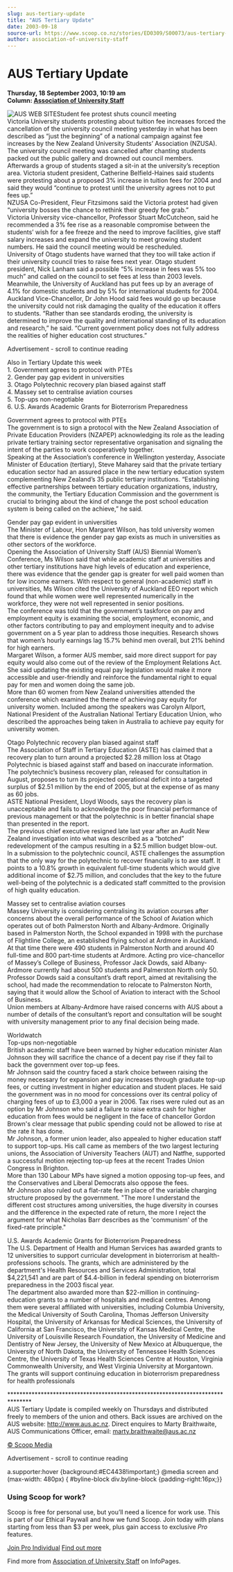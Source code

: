 ```yaml
---
slug: aus-tertiary-update
title: "AUS Tertiary Update"
date: 2003-09-18
source-url: https://www.scoop.co.nz/stories/ED0309/S00073/aus-tertiary-update.htm
author: association-of-university-staff
---
```

AUS Tertiary Update
===================

**Thursday, 18 September 2003, 10:19 am**  
**Column: [Association of University Staff](https://info.scoop.co.nz/Association_of_University_Staff)**

![AUS WEB SITE](http://www.aus.ac.nz/pictures/logo.gif)Student fee protest shuts council meeting  
Victoria University students protesting about tuition fee increases forced the cancellation of the university council meeting yesterday in what has been described as “just the beginning” of a national campaign against fee increases by the New Zealand University Students’ Association (NZUSA).  
The university council meeting was cancelled after chanting students packed out the public gallery and drowned out council members. Afterwards a group of students staged a sit-in at the university’s reception area. Victoria student president, Catherine Belfield-Haines said students were protesting about a proposed 3% increase in tuition fees for 2004 and said they would “continue to protest until the university agrees not to put fees up.”  
NZUSA Co-President, Fleur Fitzsimons said the Victoria protest had given “university bosses the chance to rethink their greedy fee grab.”  
Victoria University vice-chancellor, Professor Stuart McCutcheon, said he recommended a 3% fee rise as a reasonable compromise between the students’ wish for a fee freeze and the need to improve facilities, give staff salary increases and expand the university to meet growing student numbers. He said the council meeting would be rescheduled.  
University of Otago students have warned that they too will take action if their university council tries to raise fees next year. Otago student president, Nick Lanham said a possible “5% increase in fees was 5% too much” and called on the council to set fees at less than 2003 levels.  
Meanwhile, the University of Auckland has put fees up by an average of 4.1% for domestic students and by 5% for international students for 2004. Auckland Vice-Chancellor, Dr John Hood said fees would go up because the university could not risk damaging the quality of the education it offers to students. “Rather than see standards eroding, the university is determined to improve the quality and international standing of its education and research,” he said. “Current government policy does not fully address the realities of higher education cost structures.”

Advertisement - scroll to continue reading





Also in Tertiary Update this week  
1\. Government agrees to protocol with PTEs  
2\. Gender pay gap evident in universities  
3\. Otago Polytechnic recovery plan biased against staff  
4\. Massey set to centralise aviation courses  
5\. Top-ups non-negotiable  
6\. U.S. Awards Academic Grants for Bioterrorism Preparedness

Government agrees to protocol with PTEs  
The government is to sign a protocol with the New Zealand Association of Private Education Providers (NZAPEP) acknowledging its role as the leading private tertiary training sector representative organisation and signaling the intent of the parties to work cooperatively together.  
Speaking at the Association’s conference in Wellington yesterday, Associate Minister of Education (tertiary), Steve Maharey said that the private tertiary education sector had an assured place in the new tertiary education system complementing New Zealand’s 35 public tertiary institutions. “Establishing effective partnerships between tertiary education organizations, industry, the community, the Tertiary Education Commission and the government is crucial to bringing about the kind of change the post school education system is being called on the achieve,” he said.

Gender pay gap evident in universities  
The Minister of Labour, Hon Margaret Wilson, has told university women that there is evidence the gender pay gap exists as much in universities as other sectors of the workforce.  
Opening the Association of University Staff (AUS) Biennial Women’s Conference, Ms Wilson said that while academic staff at universities and other tertiary institutions have high levels of education and experience, there was evidence that the gender gap is greater for well paid women than for low income earners. With respect to general (non-academic) staff in universities, Ms Wilson cited the University of Auckland EEO report which found that while women were well represented numerically in the workforce, they were not well represented in senior positions.  
The conference was told that the government’s taskforce on pay and employment equity is examining the social, employment, economic, and other factors contributing to pay and employment inequity and to advise government on a 5 year plan to address those inequities. Research shows that women’s hourly earnings lag 15.7% behind men overall, but 21% behind for high earners.  
Margaret Wilson, a former AUS member, said more direct support for pay equity would also come out of the review of the Employment Relations Act. She said updating the existing equal pay legislation would make it more accessible and user-friendly and reinforce the fundamental right to equal pay for men and women doing the same job.  
More than 60 women from New Zealand universities attended the conference which examined the theme of achieving pay equity for university women. Included among the speakers was Carolyn Allport, National President of the Australian National Tertiary Education Union, who described the approaches being taken in Australia to achieve pay equity for university women.

Otago Polytechnic recovery plan biased against staff  
The Association of Staff in Tertiary Education (ASTE) has claimed that a recovery plan to turn around a projected $2.28 million loss at Otago Polytechnic is biased against staff and based on inaccurate information. The polytechnic’s business recovery plan, released for consultation in August, proposes to turn its projected operational deficit into a targeted surplus of $2.51 million by the end of 2005, but at the expense of as many as 60 jobs.  
ASTE National President, Lloyd Woods, says the recovery plan is unacceptable and fails to acknowledge the poor financial performance of previous management or that the polytechnic is in better financial shape than presented in the report.  
The previous chief executive resigned late last year after an Audit New Zealand investigation into what was described as a “botched” redevelopment of the campus resulting in a $2.5 million budget blow-out.  
In a submission to the polytechnic council, ASTE challenges the assumption that the only way for the polytechnic to recover financially is to axe staff. It points to a 10.8% growth in equivalent full-time students which would give additional income of $2.75 million, and concludes that the key to the future well-being of the polytechnic is a dedicated staff committed to the provision of high quality education.

Massey set to centralise aviation courses  
Massey University is considering centralising its aviation courses after concerns about the overall performance of the School of Aviation which operates out of both Palmerston North and Albany-Ardmore. Originally based in Palmerston North, the School expanded in 1998 with the purchase of Flightline College, an established flying school at Ardmore in Auckland. At that time there were 490 students in Palmerston North and around 40 full-time and 800 part-time students at Ardmore. Acting pro vice-chancellor of Massey’s College of Business, Professor Jack Dowds, said Albany-Ardmore currently had about 500 students and Palmerston North only 50.  
Professor Dowds said a consultant’s draft report, aimed at revitalising the school, had made the recommendation to relocate to Palmerston North, saying that it would allow the School of Aviation to interact with the School of Business.  
Union members at Albany-Ardmore have raised concerns with AUS about a number of details of the consultant’s report and consultation will be sought with university management prior to any final decision being made.

Worldwatch  
Top-ups non-negotiable  
British academic staff have been warned by higher education minister Alan Johnson they will sacrifice the chance of a decent pay rise if they fail to back the government over top-up fees.  
Mr Johnson said the country faced a stark choice between raising the money necessary for expansion and pay increases through graduate top-up fees, or cutting investment in higher education and student places. He said the government was in no mood for concessions over its central policy of charging fees of up to £3,000 a year in 2006. Tax rises were ruled out as an option by Mr Johnson who said a failure to raise extra cash for higher education from fees would be negligent in the face of chancellor Gordon Brown's clear message that public spending could not be allowed to rise at the rate it has done.  
Mr Johnson, a former union leader, also appealed to higher education staff to support top-ups. His call came as members of the two largest lecturing unions, the Association of University Teachers (AUT) and Natfhe, supported a successful motion rejecting top-up fees at the recent Trades Union Congress in Brighton.  
More than 130 Labour MPs have signed a motion opposing top-up fees, and the Conservatives and Liberal Democrats also oppose the fees.  
Mr Johnson also ruled out a flat-rate fee in place of the variable charging structure proposed by the government. "The more I understand the different cost structures among universities, the huge diversity in courses and the difference in the expected rate of return, the more I reject the argument for what Nicholas Barr describes as the 'communism' of the fixed-rate principle."

U.S. Awards Academic Grants for Bioterrorism Preparedness  
The U.S. Department of Health and Human Services has awarded grants to 12 universities to support curricular development in bioterrorism at health-professions schools. The grants, which are administered by the department's Health Resources and Services Administration, total $4,221,541 and are part of $4.4-billion in federal spending on bioterrorism preparedness in the 2003 fiscal year.  
The department also awarded more than $22-million in continuing-education grants to a number of hospitals and medical centres. Among them were several affiliated with universities, including Columbia University, the Medical University of South Carolina, Thomas Jefferson University Hospital, the University of Arkansas for Medical Sciences, the University of California at San Francisco, the University of Kansas Medical Centre, the University of Louisville Research Foundation, the University of Medicine and Dentistry of New Jersey, the University of New Mexico at Albuquerque, the University of North Dakota, the University of Tennessee Health Sciences Centre, the University of Texas Health Sciences Centre at Houston, Virginia Commonwealth University, and West Virginia University at Morgantown.  
The grants will support continuing education in bioterrorism preparedness for health professionals

\*\*\*\*\*\*\*\*\*\*\*\*\*\*\*\*\*\*\*\*\*\*\*\*\*\*\*\*\*\*\*\*\*\*\*\*\*\*\*\*\*\*\*\*\*\*\*\*\*\*\*\*\*\*\*\*\*\*\*\*\*\*\*\*\*\*\*\*\*\*\*\*\*\*\*\*\*\*\*  
AUS Tertiary Update is compiled weekly on Thursdays and distributed freely to members of the union and others. Back issues are archived on the AUS website: http://www.aus.ac.nz. Direct enquires to Marty Braithwaite, AUS Communications Officer, email: marty.braithwaite@aus.ac.nz

[© Scoop Media](http://www.scoop.co.nz/about/terms.html)  

Advertisement - scroll to continue reading



a.supporter:hover {background:#EC4438!important;} @media screen and (max-width: 480px) { #byline-block div.byline-block {padding-right:16px;}}

### Using Scoop for work?

Scoop is free for personal use, but you’ll need a licence for work use. This is part of our Ethical Paywall and how we fund Scoop. Join today with plans starting from less than $3 per week, plus gain access to exclusive _Pro_ features.  
  
[Join Pro Individual](https://pro.scoop.co.nz/Individual/?from=ProIn24) [Find out more](https://pro.scoop.co.nz/using-scoop-for-work/?from=ProIn24)

Find more from [Association of University Staff](https://info.scoop.co.nz/Association_of_University_Staff) on InfoPages.